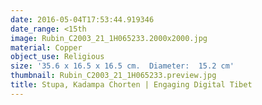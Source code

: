 ```yaml
---
date: 2016-05-04T17:53:44.919346
date_range: <15th
image: Rubin_C2003_21_1H065233.2000x2000.jpg
material: Copper
object_use: Religious
size: '35.6 x 16.5 x 16.5 cm.  Diameter:  15.2 cm'
thumbnail: Rubin_C2003_21_1H065233.preview.jpg
title: Stupa, Kadampa Chorten | Engaging Digital Tibet
---
```


